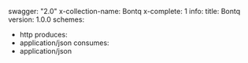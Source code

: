 swagger: "2.0"
x-collection-name: Bontq
x-complete: 1
info:
  title: Bontq
  version: 1.0.0
schemes:
- http
produces:
- application/json
consumes:
- application/json